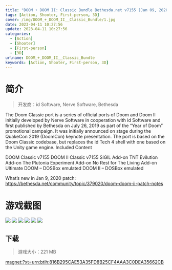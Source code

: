 ```yaml
---
title: "DOOM + DOOM II: Classic Bundle Bethesda.net v7155 (Jan 09, 2020) + 4 Add-ons"
tags: [Action, Shooter, First-person, 3D]
cover: /img/DOOM_+_DOOM_II__Classic_Bundle/1.jpg
date: 2023-04-11 10:27:56
update: 2023-04-11 10:27:56
categories: 
  - [Action]
  - [Shooter]
  - [First-person]
  - [3D]
urlname: DOOM_+_DOOM_II__Classic_Bundle
keywords: [Action, Shooter, First-person, 3D]
---
```

# 简介

> 开发商：id Software, Nerve Software, Bethesda

The Doom Classic port is a series of official ports of Doom and Doom II initially developed by Nerve Software in cooperation with id Software and first published by Bethesda on July 26, 2019 as part of the “Year of Doom” promotional campaign. It was initially announced on stage during the QuakeCon 2019 (DoomCon) keynote presentation. The port is based on the Doom Classic codebase, but replaces the id Tech 4 shell with one based on the Unity game engine. 
Included Content

DOOM Classic v7155
DOOM II Classic v7155
SIGIL Add-on
TNT Evilution Add-on
The Plutonia Experiment Add-on
No Rest for The Living Add-on
Ultimate DOOM – DOSBox emulated
DOOM II – DOSBox emulated

What’s new in Jan 9, 2020 patch:
https://bethesda.net/community/topic/379020/doom-doom-ii-patch-notes

# 游戏截图

![](/img/DOOM_+_DOOM_II__Classic_Bundle/2.jpg)
![](/img/DOOM_+_DOOM_II__Classic_Bundle/3.jpg)
![](/img/DOOM_+_DOOM_II__Classic_Bundle/4.jpg)
![](/img/DOOM_+_DOOM_II__Classic_Bundle/5.jpg)
![](/img/DOOM_+_DOOM_II__Classic_Bundle/6.jpg)
![](/img/DOOM_+_DOOM_II__Classic_Bundle/7.jpg)


## 下载

> 游戏大小：221 MB

[magnet:?xt=urn:btih:816B295CAE53A35FD8B25CF4AAA3C0DEA35662CB](magnet:?xt=urn:btih:816B295CAE53A35FD8B25CF4AAA3C0DEA35662CB)